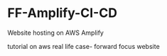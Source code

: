 # FF-Amplify-CI-CD
Website hosting on AWS Amplify

tutorial on aws
real life case- forward focus website
